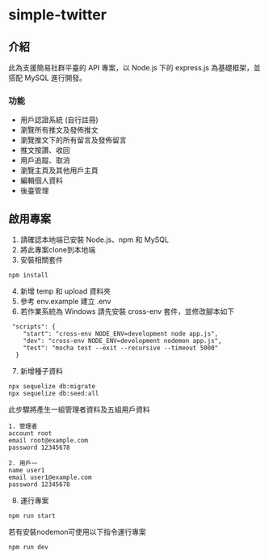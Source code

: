 # simple-twitter

## 介紹
此為支援簡易社群平臺的 API 專案，以 Node.js 下的 express.js 為基礎框架，並搭配 MySQL 進行開發。

### 功能
+ 用戶認證系統 (自行註冊)
+ 瀏覽所有推文及發佈推文
+ 瀏覽推文下的所有留言及發佈留言
+ 推文按讚、收回
+ 用戶追蹤、取消
+ 瀏覽主頁及其他用戶主頁
+ 編輯個人資料
+ 後臺管理

## 啟用專案
1. 請確認本地端已安裝 Node.js、npm 和 MySQL
2. 將此專案clone到本地端
3. 安裝相關套件
```
npm install
```
4. 新增 temp 和 upload 資料夾
5. 參考 env.example 建立 .env
6. 若作業系統為 Windows 請先安裝 cross-env 套件，並修改腳本如下
```
 "scripts": {
    "start": "cross-env NODE_ENV=development node app.js",
    "dev": "cross-env NODE_ENV=development nodemon app.js",
    "test": "mocha test --exit --recursive --timeout 5000"
  }
```
7. 新增種子資料
```
npx sequelize db:migrate
npx sequelize db:seed:all
```
此步驟將產生一組管理者資料及五組用戶資料
```
1. 管理者
account root 
email root@example.com
password 12345678

2. 用戶一
name user1
email user1@example.com
password 12345678
```
8. 運行專案
```
npm run start
```
若有安裝nodemon可使用以下指令運行專案
```
npm run dev
```

